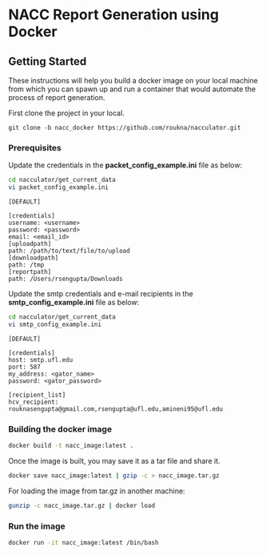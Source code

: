 
# NACC Report Generation using Docker

## Getting Started

These instructions will help you build a docker image on your local machine from which you can spawn up and run a container that would automate the process of report generation.

First clone the project in your local.

```
git clone -b nacc_docker https://github.com/roukna/nacculator.git
```

### Prerequisites

Update the credentials in the **packet_config_example.ini** file as below:
```bash
cd nacculator/get_current_data
vi packet_config_example.ini
```
```
[DEFAULT]

[credentials]
username: <username>
password: <password>
email: <email_id>
[uploadpath]
path: /path/to/text/file/to/upload
[downloadpath]
path: /tmp
[reportpath]
path: /Users/rsengupta/Downloads
```
Update the smtp credentials and e-mail recipients in the **smtp_config_example.ini** file as below:

```bash
cd nacculator/get_current_data
vi smtp_config_example.ini
```

```
[DEFAULT]

[credentials]
host: smtp.ufl.edu
port: 587
my_address: <gator_name>
password: <gator_password>

[recipient_list]
hcv_recipient: rouknasengupta@gmail.com,rsengupta@ufl.edu,amineni95@ufl.edu
```

### Building the docker image

```bash
docker build -t nacc_image:latest .
```
Once the image is built, you may save it as a tar file and share it.

```bash
docker save nacc_image:latest | gzip -c > nacc_image.tar.gz
```
For loading the image from tar.gz in another machine:

```bash
gunzip -c nacc_image.tar.gz | docker load
```

### Run the image
```bash
docker run -it nacc_image:latest /bin/bash
```
